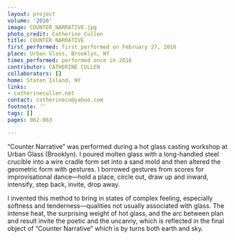 ```yaml
---
layout: project
volume: '2016'
image: COUNTER_NARRATIVE.jpg
photo_credit: Catherine Cullen
title: COUNTER NARRATIVE
first_performed: first performed on February 27, 2016
place: Urban Glass, Brooklyn, NY
times_performed: performed once in 2016
contributor: CATHERINE CULLEN
collaborators: []
home: Staten Island, NY
links:
- catherinecullen.net
contact: catherinecu@yahoo.com
footnote: ''
tags: []
pages: 062-063

---
```


“Counter Narrative” was performed during a hot glass casting workshop at Urban Glass (Brooklyn). I poured molten glass with a long-handled steel crucible into a wire cradle form set into a sand mold and then altered the geometric form with gestures. I borrowed gestures from scores for improvisational dance—hold a place, circle out, draw up and inward, intensify, step back, invite, drop away.

I invented this method to bring in states of complex feeling, especially softness and tenderness—qualities not usually associated with glass. The intense heat, the surprising weight of hot glass, and the arc between plan and result invite the poetic and the uncanny, which is reflected in the final object of “Counter Narrative” which is by turns both earth and sky.
